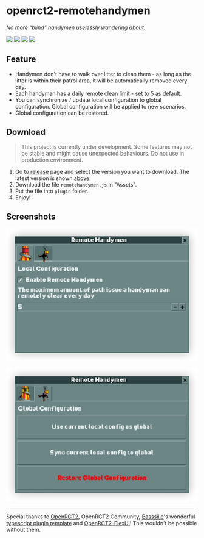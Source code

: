 # openrct2-remotehandymen

*No more "blind" handymen uselessly wandering about.*

![](https://img.shields.io/badge/type-remote-important?logo=applearcade&style=flat-square) ![](https://img.shields.io/badge/language-Typescript-3178C6?logo=codereview&style=flat-square) ![](https://img.shields.io/badge/version-v0.2.0-inactive?logo=visualstudiocode&style=flat-square) ![](https://img.shields.io/badge/license-MIT-informational?logo=microsoftword&style=flat-square)

## Feature
- Handymen don't have to walk over litter to clean them - as long as the litter is within their patrol area, it will be automatically removed every day.
- Each handyman has a daily remote clean limit - set to 5 as default.
- You can synchronize / update local configuration to global configuration. Global configuration will be applied to new scenarios. 
- Global configuration can be restored. 

## Download
> This project is currently under development. Some features may not be stable and might cause unexpected behaviours. Do not use in production environment. 

1. Go to [release](https://github.com/mrmagic2020/openrct2-remotehandymen/releases) page and select the version you want to download. The latest version is shown [above](#openrct2-remotehandymen). 
2. Download the file `remotehandymen.js` in "Assets".
3. Put the file into `plugin` folder. 
4. Enjoy!

## Screenshots

![](https://github.com/mrmagic2020/openrct2-remotehandymen/blob/main/Assets/local_config_0.1.0.jpg?raw=true)

![](https://github.com/mrmagic2020/openrct2-remotehandymen/blob/main/Assets/global_config_0.2.0.jpg?raw=true)

---

Special thanks to [OpenRCT2](https://openrct2.org), OpenRCT2 Community, [Basssiiie](https://github.com/Basssiiie)'s wonderful [typescript plugin template](https://github.com/Basssiiie/OpenRCT2-Simple-Typescript-Template) and [OpenRCT2-FlexUI](https://github.com/Basssiiie/OpenRCT2-FlexUI)! This wouldn't be possible without them. 